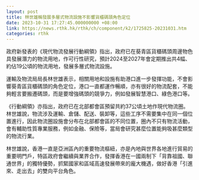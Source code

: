 ```yaml
---
layout: post
title: 林世雄稱發展多層式物流設施不影響貨櫃碼頭角色定位
date: 2023-10-31 17:27:45.000000000 +08:00
link: https://news.rthk.hk/rthk/ch/component/k2/1725825-20231031.htm
categories: rthk
---
```


政府新發表的《現代物流發展行動綱領》指出，政府已在葵青區貨櫃碼頭周邊物色具發展潛力的物流用地，作可行性研究，預計2024至2027年會定期推出共4幅、約佔19公頃的物流用地，發展多層式物流設施。

運輸及物流局局長林世雄表示，相關用地和設施有助港口進一步發揮功能，不會影響葵青區貨櫃碼頭的角色定位，港口一直都運作暢順，亦有很好的物流配套，不能夠輕言要搬遷碼頭，而是要增強碼頭的競爭力，例如發展智慧港口、綠色港口等。

《行動綱領》亦指出，政府已在北部都會區預留共約37公頃土地作現代物流圈。林世雄說，物流涉及運輸、倉儲、配送、裝卸等，這些工序不需要集中在同一個位置進行，因此物流圈設施會分布在北部都會區的不同位置，圈內不只有物流活動，會有輔助性質專業服務，例如金融、保險等，當局會研究甚麼位置能夠吸甚麼類型的物流行業。

林世雄說，香港一直是亞洲區內的重要物流樞紐，亦是內地與世界各地進行貿易的重要明門戶，特區政府會繼續與業界合作，發揮香港在一國兩制下「背靠祖國、聯通世界」的獨特優勢，抓緊國家和區域高速發展帶來的龐大機遇，做好香港「引進來、走出去」的雙向平台角色。
